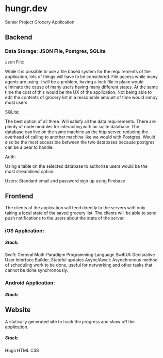 # hungr.dev
Senior Project
Grocery Application

## Backend 


### Data Storage: JSON File, Postgres, SQLite

Json File: 

While it is possible to use a file based system for the requirements of the application, lots of things will have to be considered. 
File access while many agents are using it will be a problem, having a lock file in place would eliminate the cause of many users having many different states. 
At the same time the cost of this would be the UX of the application. 
Not being able to edit the contents of grocery list in a reasonable amount of time would annoy most users. 

SQLite: 

The best option of all three. 
Will satisfy all the data requirements.
There are plenty of node modules for interacting with an sqlite database.
The database can live on the same machine as the http server, 
reducing the overhead of calling to another machine like we would with Postgres. 
Would also be the most accessible between the two databases because postgres can be a bear to handle. 

Auth: 

Using a table on the selected database to authorize users would be the most streamlined option. 

Users: 
Standard email and password sign up using Firebase

## Frontend

The clients of the application will feed directly to the servers with only taking a local state of the saved grocery list. 
The clients will be able to send push notifications to the users about the state of the server. 


### iOS Application: 
##### Stack: 
Swift: General Multi-Paradigm Programming Language
SwiftUI: Declarative User Interface Builder, Stateful updates
Async/Await: Asynchronous method of scheduling work to be done, useful for networking and other tasks that cannot be done synchronously. 

### Android Application: 
##### Stack: 



## Website
A statically generated site to track the progress and show off the application. 

##### Stack: 
Hugo
HTML
CSS

